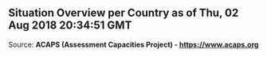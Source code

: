 ## Situation Overview per Country as of Thu, 02 Aug 2018 20:34:51 GMT

Source: **ACAPS (Assessment Capacities Project) - https://www.acaps.org**